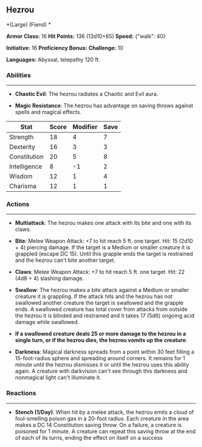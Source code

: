 ## Hezrou
*(Large) (Fiend) *

**Armor Class:** 16
**Hit Points:** 136 (13d10+65)
**Speed:** {"walk": 40}

**Initiative:** 16
**Proficiency Bonus:**
**Challenge:** 10

**Languages:** Abyssal, telepathy 120 ft.

### Abilities
 --- 
- **Chaotic Evil**: The hezrou radiates a Chaotic and Evil aura.

- **Magic Resistance**: The hezrou has advantage on saving throws against spells and magical effects.



| Stat | Score | Modifier | Save |
| ---- | ---- | ---- | ---- |
| Strength | 18 | 4 | 7 |
| Dexterity | 16 | 3 | 3 |
| Constitution | 20 | 5 | 8 |
| Intelligence | 8 | -1 | 2 |
| Wisdom | 12 | 1 | 4 |
| Charisma | 12 | 1 | 1 |

### Actions
 --- 
- **Multiattack**: The hezrou makes one attack with its bite and one with its claws.

- **Bite**: Melee Weapon Attack: +7 to hit  reach 5 ft.  one target. Hit: 15 (2d10 + 4) piercing damage. If the target is a Medium or smaller creature  it is grappled (escape DC 15). Until this grapple ends  the target is restrained  and the hezrou can't bite another target.

- **Claws**: Melee Weapon Attack: +7 to hit  reach 5 ft.  one target. Hit: 22 (4d8 + 4) slashing damage.

- **Swallow**: The hezrou makes a bite attack against a Medium or smaller creature it is grappling. If the attack hits and the hezrou has not swallowed another creature  the target is swallowed and the grapple ends. A swallowed creature has total cover from attacks from outside the hezrou  it is blinded and restrained  and it takes 17 (5d6) ongoing acid damage while swallowed.

- **If a swallowed creature deals 25 or more damage to the hezrou in a single turn, or if the hezrou dies, the hezrou vomits up the creature**: 

- **Darkness**: Magical darkness spreads from a point within 30 feet  filling a 15-foot-radius sphere and spreading around corners. It remains for 1 minute  until the hezrou dismisses it  or until the hezrou uses this ability again. A creature with darkvision can't see through this darkness and nonmagical light can't illuminate it.

### Reactions
 --- 
- **Stench (1/Day)**: When hit by a melee attack, the hezrou emits a cloud of foul-smelling poison gas in a 20-foot radius. Each creature in the area makes a DC 14 Constitution saving throw. On a failure, a creature is poisoned for 1 minute. A creature can repeat this saving throw at the end of each of its turns, ending the effect on itself on a success

